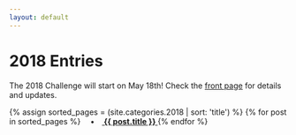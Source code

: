 ```yaml
---
layout: default
---
```


# 2018 Entries

The 2018 Challenge will start on May 18th! Check the [front page](/) for details and updates.

<p>
{% assign sorted_pages = (site.categories.2018 | sort: 'title') %}
  {% for post in sorted_pages %}
      <strong>&emsp;•&emsp;<a href="{{ post.url }}">
        {{ post.title }}
      </a></strong>
  {% endfor %}
</p>
